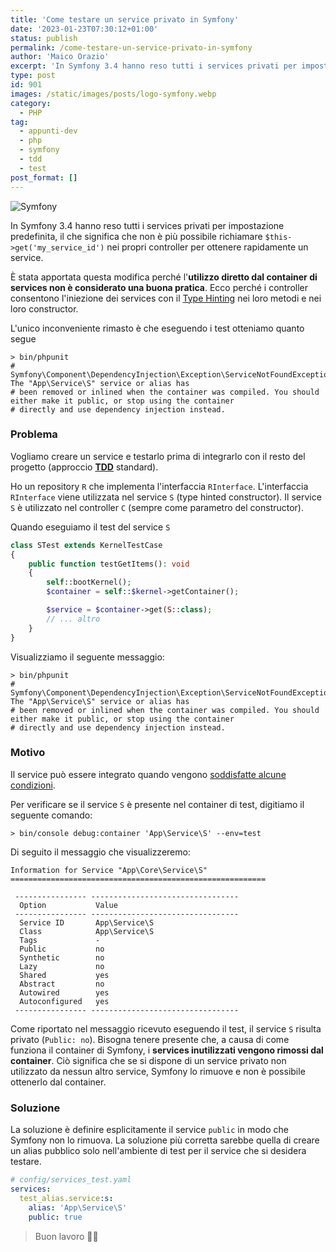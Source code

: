 ```yaml
---
title: 'Come testare un service privato in Symfony'
date: '2023-01-23T07:30:12+01:00'
status: publish
permalink: /come-testare-un-service-privato-in-symfony
author: 'Maico Orazio'
excerpt: 'In Symfony 3.4 hanno reso tutti i services privati per impostazione predefinita. In questo nuovo articolo riporto una possibile soluzione al problema di testare un service privato con approccio TDD'
type: post
id: 901
images: /static/images/posts/logo-symfony.webp
category:
  - PHP
tag:
  - appunti-dev
  - php
  - symfony
  - tdd
  - test
post_format: []
---
```


![Symfony](/static/images/posts/logo-symfony.webp)

In Symfony 3.4 hanno reso tutti i services privati per impostazione predefinita, il che significa che non è più
possibile richiamare `$this->get('my_service_id')` nei propri controller per ottenere rapidamente un service.

È stata apportata questa modifica perché l'**utilizzo diretto dal container di services non è considerato una buona pratica**.
Ecco perché i controller consentono l'iniezione dei services con il [Type Hinting](https://symfony.com/doc/current/service_container.html#fetching-and-using-services 'suggerimento del tipo')
nei loro metodi e nei loro constructor.

L'unico inconveniente rimasto è che eseguendo i test otteniamo quanto segue

```shell
> bin/phpunit
# Symfony\Component\DependencyInjection\Exception\ServiceNotFoundException: The "App\Service\S" service or alias has
# been removed or inlined when the container was compiled. You should either make it public, or stop using the container
# directly and use dependency injection instead.
```

### Problema

Vogliamo creare un service e testarlo prima di integrarlo con il resto del progetto
(approccio [**TDD**](https://it.wikipedia.org/wiki/Test_driven_development 'test-driven development') standard).

Ho un repository `R` che implementa l'interfaccia `RInterface`. L'interfaccia `RInterface` viene utilizzata nel
service `S` (type hinted constructor). Il service `S` è utilizzato nel controller `C` (sempre come parametro del constructor).

Quando eseguiamo il test del service `S`

```php
class STest extends KernelTestCase
{
	public function testGetItems(): void
	{
		self::bootKernel();
		$container = self::$kernel->getContainer();

		$service = $container->get(S::class);
		// ... altro
	}
}
```

Visualizziamo il seguente messaggio:

```shell
> bin/phpunit
# Symfony\Component\DependencyInjection\Exception\ServiceNotFoundException: The "App\Service\S" service or alias has
# been removed or inlined when the container was compiled. You should either make it public, or stop using the container
# directly and use dependency injection instead.
```

### Motivo

Il service può essere integrato quando vengono [soddisfatte alcune condizioni](https://github.com/symfony/dependency-injection/blob/6.1/Compiler/InlineServiceDefinitionsPass.php#L158 'Checks if the definition is inlineable').

Per verificare se il service `S` è presente nel container di test, digitiamo il seguente comando:

```shell
> bin/console debug:container 'App\Service\S' --env=test
```

Di seguito il messaggio che visualizzeremo:

```shell
Information for Service "App\Core\Service\S"
=========================================================

 ---------------- ---------------------------------
  Option           Value
 ---------------- ---------------------------------
  Service ID       App\Service\S
  Class            App\Service\S
  Tags             -
  Public           no
  Synthetic        no
  Lazy             no
  Shared           yes
  Abstract         no
  Autowired        yes
  Autoconfigured   yes
 ---------------- ---------------------------------
```

Come riportato nel messaggio ricevuto eseguendo il test, il service `S` risulta privato (`Public: no`).
Bisogna tenere presente che, a causa di come funziona il container di Symfony, i **services inutilizzati vengono
rimossi dal container**. Ciò significa che se si dispone di un service privato non utilizzato da nessun altro service,
Symfony lo rimuove e non è possibile ottenerlo dal container.

### Soluzione

La soluzione è definire esplicitamente il service `public` in modo che Symfony non lo rimuova.
La soluzione più corretta sarebbe quella di creare un alias pubblico solo nell'ambiente di test per il service che
si desidera testare.

```yaml
# config/services_test.yaml
services:
  test_alias.service:s:
    alias: 'App\Service\S'
    public: true
```

> Buon lavoro 👨‍💻

